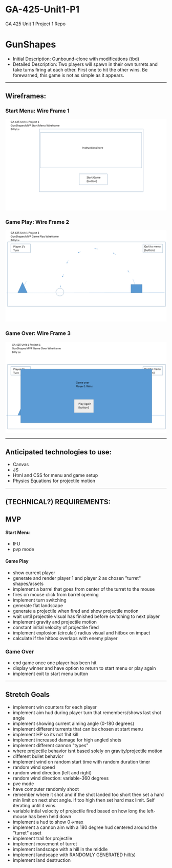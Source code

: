# GA-425-Unit1-P1
GA 425 Unit 1 Project 1 Repo

# GunShapes
-   Initial Description: Gunbound-clone with modifications (tbd)
-   Detailed Description: Two players will spawn in their own turrets and take turns firing at each other. First one to hit the other wins. Be forewarned, this game is not as simple as it appears.
---
## Wireframes:

### Start Menu: Wire Frame 1
![Wireframe-StartMenu](./wireframes/Wireframe-StartMenu.png)
<br>

### Game Play: Wire Frame 2
![Wireframe-GamePlay](./wireframes/Wireframe-GamePlay.png)
<br>

### Game Over: Wire Frame 3
![Wireframe-GameOver](./wireframes/Wireframe-GameOver.png)
<br>


---
## Anticipated technologies to use:
- Canvas
- JS
- Html and CSS for menu and game setup
- Physics Equations for projectile motion

---
## (TECHNICAL?) REQUIREMENTS:
## MVP
#### Start Menu 
-   IFU
-   pvp mode
#### Game Play 
-   show current player
-   generate and render player 1 and player 2 as chosen "turret" shapes/assets
-   implement a barrel that goes from center of the turret to the mouse
-   fires on mouse click from barrel opening
-   implement turn switching
-   generate flat landscape
-   generate a projectile when fired and show projectile motion
-   wait until projectile visual has finished before switching to next player
-   implement gravity and projectile motion
-   constant initial velocity of projectile fired
-   implement explosion (circular) radius visual and hitbox on impact
-   calculate if the hitbox overlaps with enemy player
### Game Over
-   end game once one player has been hit
-   display winner and have option to return to start menu or play again
-   implement exit to start menu button
---
## Stretch Goals

- implement win counters for each player
- implement aim hud during player turn that remembers/shows last shot angle
- implement showing current aiming angle (0-180 degrees)
- implement different turrents that can be chosen at start menu
- implement HP so its not 1hit kill
-   implement increased damage for high angled shots
- implement different cannon "types" 
-   where projectile behavior isnt based solely on gravity/projectile motion
-   different bullet behavior
- implement wind on random start time with random duration timer
-   random wind speed
-   random wind direction (left and right)
-   random wind direction: variable-360 degrees
- pve mode
-   have computer randomly shoot
-   remember where it shot and if the shot landed too short then set a hard min limit on next shot angle. If too high then set hard max limit. Self iterating until it wins.
- variable intial velocity of projectile fired based on how long the left-mouse has been held down
-   implement a hud to show 0->max 
-   implement a cannon aim with a 180 degree hud centered around the "turret" asset
-   implement trail for projectile
- implement movement of turret
- implement landscape with a hill in the middle
- implement landscape with RANDOMLY GENERATED hill(s)
- implement land destruction




